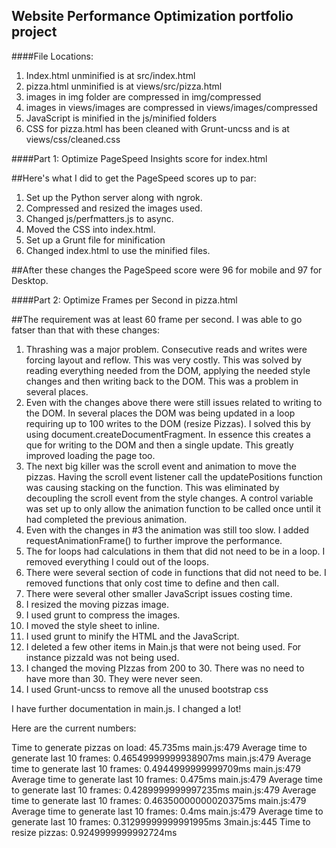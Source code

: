 ## Website Performance Optimization portfolio project

####File Locations:
1. Index.html unminified is at src/index.html
2. pizza.html unminified is at views/src/pizza.html
3. images in img folder are compressed in img/compressed
4. images in views/images are compressed in views/images/compressed
5. JavaScript is minified in the js/minified folders
6. CSS for pizza.html has been cleaned with Grunt-uncss and is at views/css/cleaned.css


####Part 1: Optimize PageSpeed Insights score for index.html

##Here's what I did to get the PageSpeed scores up to par:

1. Set up the Python server along with ngrok.
2. Compressed and resized the images used.
3. Changed js/perfmatters.js to async.
4. Moved the CSS into index.html.
5. Set up a Grunt file for minification
6. Changed index.html to use the minified files.

##After these changes the PageSpeed score were 96 for mobile and 97 for Desktop.

####Part 2: Optimize Frames per Second in pizza.html

##The requirement was at least 60 frame per second. I was able to go fatser than that with these changes:

1. Thrashing was a major problem. Consecutive reads and writes were forcing layout and reflow. This was very costly. This was solved by reading everything needed from the DOM, applying the needed style changes and then writing back to the DOM. This was a problem in several places.
2. Even with the changes above there were still issues related to writing to the DOM. In several places the DOM was being updated in a loop requiring up to 100 writes to the DOM (resize Pizzas). I solved this by using document.createDocumentFragment. In essence this creates a que for writing to the DOM and then a single update. This greatly improved loading the page too.
3. The next big killer was the scroll event and animation to move the pizzas. Having the scroll event listener call the updatePositions function was causing stacking on the function. This was eliminated by decoupling the scroll event from the style changes. A control variable was set up to only allow the animation function to be called once until it had completed the previous animation.
4. Even with the changes in #3 the animation was still too slow. I added requestAnimationFrame() to further improve the performance.
5. The for loops had calculations in them that did not need to be in a loop. I removed everything I could out of the loops.
6. There were several section of code in functions that did not need to be. I removed functions that only cost time to define and then call.
7. There were several other smaller JavaScript issues costing time. 
8. I resized the moving pizzas image.
9. I used grunt to compress the images.
10. I moved the style sheet to inline.
11. I used grunt to minify the HTML and the JavaScript.
12. I deleted a few other items in Main.js that were not being used. For instance pizzaId was not being used.
13. I changed the moving PIzzas from 200 to 30. There was no need to have more than 30. They were never seen.
14. I used Grunt-uncss to remove all the unused bootstrap css 

I have further documentation in main.js. I changed a lot!

Here are the current numbers:

Time to generate pizzas on load: 45.735ms
main.js:479 Average time to generate last 10 frames: 0.46549999999938907ms
main.js:479 Average time to generate last 10 frames: 0.4944999999999709ms
main.js:479 Average time to generate last 10 frames: 0.475ms
main.js:479 Average time to generate last 10 frames: 0.4289999999997235ms
main.js:479 Average time to generate last 10 frames: 0.46350000000020375ms
main.js:479 Average time to generate last 10 frames: 0.4ms
main.js:479 Average time to generate last 10 frames: 0.31299999999991995ms
3main.js:445 Time to resize pizzas: 0.9249999999992724ms
